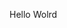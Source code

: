 Hello Wolrd
































































































































































































































































































































































































































































































































































































































































































































































































































































































































































































































































































































































































































































































































































































































































































































































































































































































































































































































































































































































































































































































































































































































































































































































































































































































































































































































































































































































































































































































































































































































































































































































































































































































































































































































































































































































































































































































































































































































































































































































































































































































































































































































































































































































































































































































































































































































































































































































































































































































































































































































































































